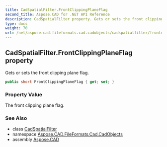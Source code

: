 ```yaml
---
title: CadSpatialFilter.FrontClippingPlaneFlag
second_title: Aspose.CAD for .NET API Reference
description: CadSpatialFilter property. Gets or sets the front clipping plane flag
type: docs
weight: 70
url: /net/aspose.cad.fileformats.cad.cadobjects/cadspatialfilter/frontclippingplaneflag/
---
```

## CadSpatialFilter.FrontClippingPlaneFlag property

Gets or sets the front clipping plane flag.

```csharp
public short FrontClippingPlaneFlag { get; set; }
```

### Property Value

The front clipping plane flag.

### See Also

* class [CadSpatialFilter](../)
* namespace [Aspose.CAD.FileFormats.Cad.CadObjects](../../cadspatialfilter/)
* assembly [Aspose.CAD](../../../)


